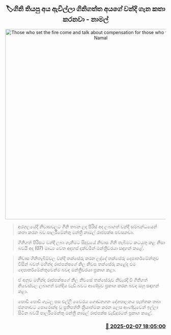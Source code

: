 <p align='center'><b><h2 align='center' title='Those who set the fire come and talk about compensation for those who were burned - Namal'>🏷ගිනි තියපු අය ඇවිල්ලා ගිනිගත්ත අයගේ වන්දි ගැන කතා කරනවා - නාමල්</h2></b></p>
<p align='center'><img src='https://helakuru.sgp1.cdn.digitaloceanspaces.com/esana/images/lib/namal-rajapaksha-dodamgaslanda.jpg' width='600' alt='Those who set the fire come and talk about compensation for those who were burned - Namal'></p>

> අරගලයේදී නිවාසවලට ගිනි තබන ලද පිරිස් අද ලබාගත් වන්දි සම්බන්ධයෙන් කතා කරන බව පාර්ලිමේන්තු මන්ත්‍රී නාමල් රාජපක්ෂ පවසනවා.

> ගිනිගත් පිරිසට වන්දි ලබා ගැනීමට සිදුවූයේ නිවාස ගිනි තැබීමට කටයුතු කළ නිසා බවයි අද (07) මාධ්‍ය වෙත අදහස් දක්වමින් මන්ත්‍රීවරයා සඳහන් කළේ.

> නිවාස ගිනිතැබීම්වල වන්දි තක්සේරු කරන ලද්දේ තක්සේරු දෙපාර්තමේන්තුව විසින් බවත් මහින්ද රාජපක්ෂ​​ගේ නිල නිවස තක්සේරු කළේද එම දෙපාර්තමේන්තුවෙන්ම බවද මන්ත්‍රීවරයා ප්‍රකාශ කළා.

> ඒ අනුව මහින්ද රාජපක්ෂගේ නිල නිවසේ තක්සේරුව නිවැරදි වී ගිනිගත් නිවෙස්වල ලබාගත් වන්දිය වැඩි බවට ආණ්ඩුව ප්‍රකාශ කරන බවද ඔහු සඳහන් කළා.

> පොඩි පොඩි ගැටලු පස එල්ලී වෛරය ගොඩනගන දේශපාලනය පැත්තක තබා ජනතාවට පොරොන්දු වූ ප්‍රතිපත්ති ක්‍රියාත්මක කරන ලෙස ආණ්ඩුවෙන් ඉල්ලා සිටින බවයි පාර්ලිමේන්තු මන්ත්‍රී නාමල් රාජපක්ෂ වැඩිදුරටත් ප්‍රකාශ කළේ. 



<h3 align='right'><a href='https://www.helakuru.lk/esana/p/107280/'>📅 2025-02-07 18:05:00</a></h3>
